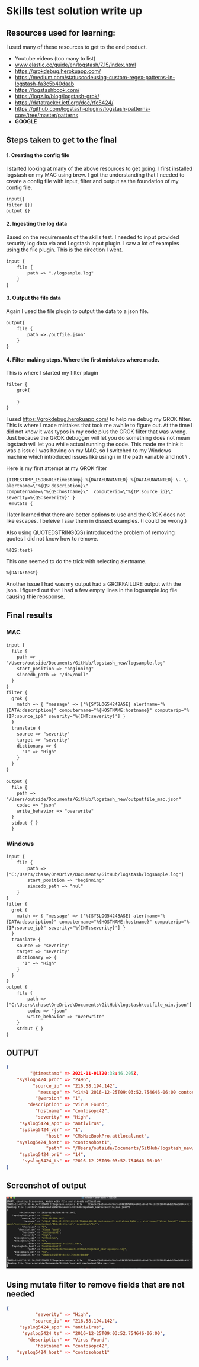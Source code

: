 # Skills test solution write up 

## Resources used for learning:
I used many of these resources to get to the end product.

* Youtube videos (too many to list)  
* www.elastic.co/guide/en/logstash/7.15/index.html 
* https://grokdebug.herokuapp.com/
* https://medium.com/statuscodeusing-custom-regex-patterns-in-logstash-fa3c5b40daab
* https://logstashbook.com/
* https://logz.io/blog/logstash-grok/
* https://datatracker.ietf.org/doc/rfc5424/
* https://github.com/logstash-plugins/logstash-patterns-core/tree/master/patterns
*  **GOOGLE**
   

## Steps taken to get to the final 
#### 1. Creating the config file
I started looking at many of the above resources to get going. I first installed logstash on my MAC using brew. I got the understanding that I needed to create a config file with input, filter and output as the foundation of my config file. 

```CONF
input{}
filter {}}
output {}
```
#### 2. Ingesting the log data
Based on the requirements of the skills test.  I needed to input provided security log data via and Logstash input plugin. I saw a lot of examples using the file plugin. This is the direction I went.
```CONF
input {
    file {
        path => "./logsample.log" 
    }
}
```
#### 3. Output the file data
Again I used the file plugin to output the data to a json file. 
```CONF
output{
    file {
        path =>./outfile.json" 
    }
}
```
#### 4. Filter making steps. Where the first mistakes where made. 
This is where I started my filter plugin 
```CONF
filter {
    grok{

    }
}
```
I used  https://grokdebug.herokuapp.com/ to help me debug my GROK filter. This is where I made mistakes that took me awhile to figure out. At the time I did not know it was typos in my code plus the GROK filter that was wrong. Just because the GROK debugger will let you do something does not mean logstash will let you while actual running the code. This made me think it was a issue I was having on my MAC, so I switched to my Windows machine which introduced issues like using / in the path variable and not \ . 

Here is my first attempt at my GROK filter 
```CONF
{TIMESTAMP_ISO8601:timestamp} %{DATA:UNWANTED} %{DATA:UNWANTED} \- \- alertname=\"%{QS:description}\" 
computername=\"%{QS:hostname}\"  computerip=\"%{IP:source_ip}\" severity=%{QS:severity}" }
 #mutate {
```
I later learned that there are better options to use and the GROK does not like escapes. I beleive I saw them in dissect examples. (I could be wrong.) 

Also using QUOTEDSTRING(QS) introduced the problem of removing quotes I did not know how to remove.
```
%{QS:test}
```
This one seemed to do the trick with selecting alertname. 
```
%{DATA:test}
```

Another issue I had was my output had a GROKFAILURE output with the json. I figured out that I had a few empty lines in the logsample.log file causing thie repsponse.

## Final results
### MAC
```CONF
input {
  file {
    path => "/Users/outside/Documents/GitHub/logstash_new/logsample.log"
    start_position => "beginning"
    sincedb_path => "/dev/null"
  }
}
filter {
  grok {
    match => { "message" => ['%{SYSLOG5424BASE} alertname="%{DATA:description}" computername="%{HOSTNAME:hostname}" computerip="%{IP:source_ip}" severity="%{INT:severity}'] }
  }
  translate {
    source => "severity"
    target => "severity"
    dictionary => {
      "1" => "High"
    }
  }
}  

output {
  file {
    path => "/Users/outside/Documents/GitHub/logstash_new/outputfile_mac.json"
    codec => "json"
    write_behavior => "overwrite"
  }
  stdout { }
  }
```
### Windows

```CONF
input {
    file {
        path => ["C:/Users/chase/OneDrive/Documents/GitHub/logstash/logsample.log"]
        start_position => "beginning"
        sincedb_path => "nul"
    }
}
filter {
  grok {
    match => { "message" => ['%{SYSLOG5424BASE} alertname="%{DATA:description}" computername="%{HOSTNAME:hostname}" computerip="%{IP:source_ip}" severity="%{INT:severity}'] }
  }
  translate {
    source => "severity"
    target => "severity"
    dictionary => {
      "1" => "High"
    }
  }
}  
output {
    file { 
        path => ["C:\Users\chase\OneDrive\Documents\GitHub\logstash\outfile_win.json"]
        codec => "json"
        write_behavior => "overwrite"
    }
    stdout { }
}
```
## OUTPUT
```JSON
{
         "@timestamp" => 2021-11-01T20:38:46.205Z,
    "syslog5424_proc" => "2496",
          "source_ip" => "216.58.194.142",
            "message" => "<14>1 2016-12-25T09:03:52.754646-06:00 contosohost1 antivirus 2496 - - alertname=\"Virus Found\" computername=\"contosopc42\" computerip=\"216.58.194.142\" severity=\"1\"",
           "@version" => "1",
        "description" => "Virus Found",
           "hostname" => "contosopc42",
           "severity" => "High",
     "syslog5424_app" => "antivirus",
     "syslog5424_ver" => "1",
               "host" => "CMsMacBookPro.attlocal.net",
    "syslog5424_host" => "contosohost1",
               "path" => "/Users/outside/Documents/GitHub/logstash_new/logsample.log",
     "syslog5424_pri" => "14",
      "syslog5424_ts" => "2016-12-25T09:03:52.754646-06:00"
}
```
## Screenshot of output
![Output](https://github.com/cmoxley1/logstash/blob/main/output.jpg)

## Using mutate filter to remove fields that are not needed
```json 
{
           "severity" => "High",
          "source_ip" => "216.58.194.142",
     "syslog5424_app" => "antivirus",
      "syslog5424_ts" => "2016-12-25T09:03:52.754646-06:00",
        "description" => "Virus Found",
           "hostname" => "contosopc42",
    "syslog5424_host" => "contosohost1"
}

```